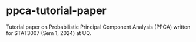 # ppca-tutorial-paper
Tutorial paper on Probabilistic Principal Component Analysis (PPCA) written for STAT3007 (Sem 1, 2024) at UQ.
